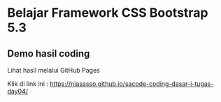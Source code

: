 # Belajar Framework CSS Bootstrap 5.3


## Demo hasil coding

Lihat hasil melalui GitHub Pages

Klik di link ini : https://niasasso.github.io/sacode-coding-dasar-i-tugas-day04/
